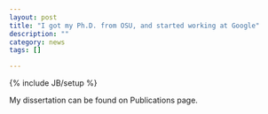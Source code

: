 ```yaml
---
layout: post
title: "I got my Ph.D. from OSU, and started working at Google"
description: ""
category: news
tags: []

---
```

{% include JB/setup %}

My dissertation can be found on Publications page.
